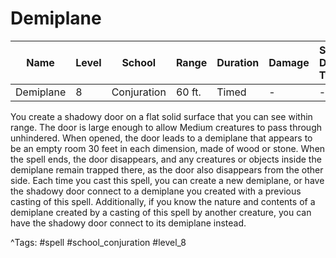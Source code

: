 # Demiplane

| Name | Level | School | Range | Duration | Damage | Save DC & Type |
|------|-------|--------|-------|----------|--------|----------------|
| Demiplane | 8 | Conjuration | 60 ft. | Timed | - | - |

You create a shadowy door on a flat solid surface that you can see within range. The door is large enough to allow Medium creatures to pass through unhindered. When opened, the door leads to a demiplane that appears to be an empty room 30 feet in each dimension, made of wood or stone. When the spell ends, the door disappears, and any creatures or objects inside the demiplane remain trapped there, as the door also disappears from the other side. Each time you cast this spell, you can create a new demiplane, or have the shadowy door connect to a demiplane you created with a previous casting of this spell. Additionally, if you know the nature and contents of a demiplane created by a casting of this spell by another creature, you can have the shadowy door connect to its demiplane instead.

^Tags: #spell #school_conjuration #level_8